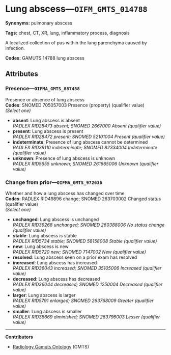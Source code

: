 # Lung abscess—`OIFM_GMTS_014788`

**Synonyms:** pulmonary abscess

**Tags:** chest, CT, XR, lung, inflammatory process, diagnosis

A localized collection of pus within the lung parenchyma caused by infection.

**Codes:** GAMUTS 14788 lung abscess

## Attributes

### Presence—`OIFMA_GMTS_887458`

Presence or absence of lung abscess  
**Codes**: SNOMED 705057003 Presence (property) (qualifier value)  
*(Select one)*

- **absent**: Lung abscess is absent  
_RADLEX RID28473 absent; SNOMED 2667000 Absent (qualifier value)_
- **present**: Lung abscess is present  
_RADLEX RID28472 present; SNOMED 52101004 Present (qualifier value)_
- **indeterminate**: Presence of lung abscess cannot be determined  
_RADLEX RID39110 indeterminate; SNOMED 82334004 Indeterminate (qualifier value)_
- **unknown**: Presence of lung abscess is unknown  
_RADLEX RID5655 unknown; SNOMED 261665006 Unknown (qualifier value)_

### Change from prior—`OIFMA_GMTS_972636`

Whether and how a lung abscess has changed over time  
**Codes**: RADLEX RID49896 change; SNOMED 263703002 Changed status (qualifier value)  
*(Select one)*

- **unchanged**: Lung abscess is unchanged  
_RADLEX RID39268 unchanged; SNOMED 260388006 No status change (qualifier value)_
- **stable**: Lung abscess is stable  
_RADLEX RID5734 stable; SNOMED 58158008 Stable (qualifier value)_
- **new**: Lung abscess is new  
_RADLEX RID5720 new; SNOMED 7147002 New (qualifier value)_
- **resolved**: Lung abscess seen on a prior exam has resolved  
- **increased**: Lung abscess has increased  
_RADLEX RID36043 increased; SNOMED 35105006 Increased (qualifier value)_
- **decreased**: Lung abscess has decreased  
_RADLEX RID36044 decreased; SNOMED 1250004 Decreased (qualifier value)_
- **larger**: Lung abscess is larger  
_RADLEX RID5791 enlarged; SNOMED 263768009 Greater (qualifier value)_
- **smaller**: Lung abscess is smaller  
_RADLEX RID38669 diminished; SNOMED 263796003 Lesser (qualifier value)_

---

**Contributors**

- [Radiology Gamuts Ontology](https://gamuts.net/) (GMTS)